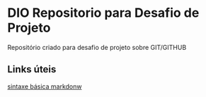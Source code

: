 # DIO Repositorio para Desafio de Projeto
Repositório criado para desafio de projeto sobre GIT/GITHUB

## Links úteis
[sintaxe básica markdonw](https://www.markdownguide.org/basic-syntax/)

